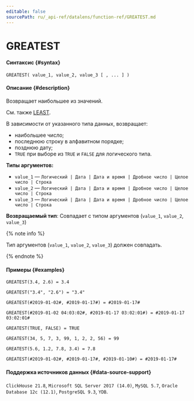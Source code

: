 ```yaml
---
editable: false
sourcePath: ru/_api-ref/datalens/function-ref/GREATEST.md
---
```


# GREATEST



#### Синтаксис {#syntax}


```
GREATEST( value_1, value_2, value_3 [ , ... ] )
```

#### Описание {#description}
Возвращает наибольшее из значений.

См. также [LEAST](LEAST.md).

В зависимости от указанного типа данных, возвращает:
- наибольшее число;
- последнюю строку в алфавитном порядке;
- позднюю дату;
- `TRUE` при выборе из `TRUE` и `FALSE` для логического типа.

**Типы аргументов:**
- `value_1` — `Логический | Дата | Дата и время | Дробное число | Целое число | Строка`
- `value_2` — `Логический | Дата | Дата и время | Дробное число | Целое число | Строка`
- `value_3` — `Логический | Дата | Дата и время | Дробное число | Целое число | Строка`


**Возвращаемый тип**: Совпадает с типом аргументов (`value_1`, `value_2`, `value_3`)

{% note info %}

Тип аргументов (`value_1`, `value_2`, `value_3`) должен совпадать.

{% endnote %}


#### Примеры {#examples}

```
GREATEST(3.4, 2.6) = 3.4
```

```
GREATEST("3.4", "2.6") = "3.4"
```

```
GREATEST(#2019-01-02#, #2019-01-17#) = #2019-01-17#
```

```
GREATEST(#2019-01-02 04:03:02#, #2019-01-17 03:02:01#) = #2019-01-17 03:02:01#
```

```
GREATEST(TRUE, FALSE) = TRUE
```

```
GREATEST(34, 5, 7, 3, 99, 1, 2, 2, 56) = 99
```

```
GREATEST(5.6, 1.2, 7.8, 3.4) = 7.8
```

```
GREATEST(#2019-01-02#, #2019-01-17#, #2019-01-10#) = #2019-01-17#
```


#### Поддержка источников данных {#data-source-support}

`ClickHouse 21.8`, `Microsoft SQL Server 2017 (14.0)`, `MySQL 5.7`, `Oracle Database 12c (12.1)`, `PostgreSQL 9.3`, `YDB`.
